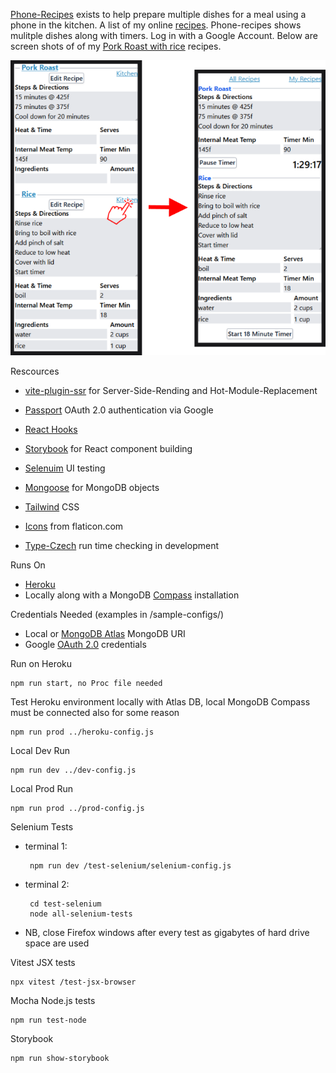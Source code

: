 [Phone-Recipes](https://phone-recipes.herokuapp.com/) exists to help prepare
multiple dishes for a meal using a phone in the kitchen. A list of my online
<a href='https://phone-recipes.herokuapp.com/steenhansen1942/gmail.com'>recipes</a>.
Phone-recipes shows mulitple dishes along with timers. Log in with a
Google Account. Below are screen shots of of my
<a href='https://phone-recipes.herokuapp.com/steenhansen1942/gmail.com/Pork%20Roast/steenhansen1942/gmail.com/Rice'>Pork Roast with rice</a> recipes.

![User to kitchen](pages/images/readme-arrow.png)

Rescources

- [vite-plugin-ssr](https://vite-plugin-ssr.com/) for Server-Side-Rending and Hot-Module-Replacement

- [Passport](https://www.passportjs.org/) OAuth 2.0 authentication via Google

- [React Hooks](https://reactjs.org/docs/hooks-intro.html)
- [Storybook](https://storybook.js.org/) for React component building

- [Selenuim](https://www.selenium.dev/) UI testing

- [Mongoose](https://mongoosejs.com/) for MongoDB objects

- [Tailwind](https://tailwindcss.com/) CSS

- [Icons](https://flaticon.com/) from flaticon.com

- [Type-Czech](https://github.com/steenhansen/type-czech) run time checking in development

Runs On

- [Heroku](https://www.heroku.com/)
- Locally along with a MongoDB [Compass](https://www.mongodb.com/products/compass) installation

Credentials Needed (examples in /sample-configs/)

- Local or [MongoDB Atlas](https://www.mongodb.com/cloud/atlas/lp/try2) MongoDB URI
- Google [OAuth 2.0](https://developers.google.com/identity/protocols/oauth2/openid-connect#appsetup) credentials

Run on Heroku

    npm run start, no Proc file needed

Test Heroku environment locally with Atlas DB, local MongoDB Compass must be connected also for some reason

    npm run prod ../heroku-config.js

Local Dev Run

    npm run dev ../dev-config.js

Local Prod Run

    npm run prod ../prod-config.js

Selenium Tests

- terminal 1:

       npm run dev /test-selenium/selenium-config.js

- terminal 2:

       cd test-selenium
       node all-selenium-tests

- NB, close Firefox windows after every test as gigabytes of hard
  drive space are used

Vitest JSX tests

    npx vitest /test-jsx-browser

Mocha Node.js tests

    npm run test-node

Storybook

    npm run show-storybook
